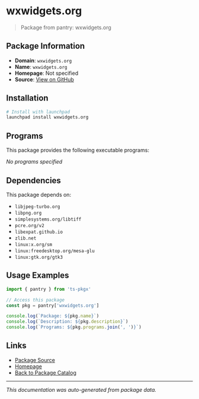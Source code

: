 # wxwidgets.org

> Package from pantry: wxwidgets.org

## Package Information

- **Domain**: `wxwidgets.org`
- **Name**: `wxwidgets.org`
- **Homepage**: Not specified
- **Source**: [View on GitHub](https://github.com/pkgxdev/pantry/tree/main/projects/wxwidgets.org/package.yml)

## Installation

```bash
# Install with launchpad
launchpad install wxwidgets.org
```

## Programs

This package provides the following executable programs:

*No programs specified*

## Dependencies

This package depends on:

- `libjpeg-turbo.org`
- `libpng.org`
- `simplesystems.org/libtiff`
- `pcre.org/v2`
- `libexpat.github.io`
- `zlib.net`
- `linux:x.org/sm`
- `linux:freedesktop.org/mesa-glu`
- `linux:gtk.org/gtk3`

## Usage Examples

```typescript
import { pantry } from 'ts-pkgx'

// Access this package
const pkg = pantry['wxwidgets.org']

console.log(`Package: ${pkg.name}`)
console.log(`Description: ${pkg.description}`)
console.log(`Programs: ${pkg.programs.join(', ')}`)
```

## Links

- [Package Source](https://github.com/pkgxdev/pantry/tree/main/projects/wxwidgets.org/package.yml)
- [Homepage](#)
- [Back to Package Catalog](../../package-catalog.md)

---

*This documentation was auto-generated from package data.*
